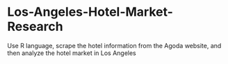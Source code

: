 # Los-Angeles-Hotel-Market-Research
Use R language, scrape the hotel information from the Agoda website, and then analyze the hotel market in Los Angeles
